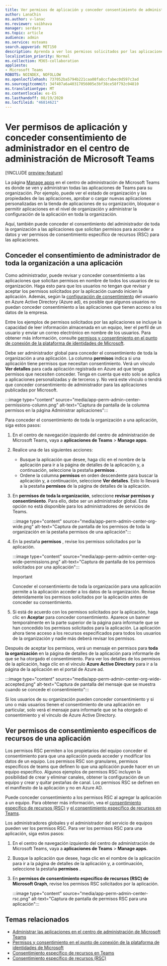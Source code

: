 ```yaml
---
title: Ver permisos de aplicación y conceder consentimiento de administrador en el centro de administración de Microsoft Teams
author: LanaChin
ms.author: v-lanac
ms.reviewer: vaibhava
manager: serdars
ms.topic: article
audience: admin
ms.service: msteams
search.appverid: MET150
description: Aprenda a ver los permisos solicitados por las aplicaciones y a conceder consentimiento de administrador a las aplicaciones en la página Administrar aplicaciones del centro de administración de Microsoft Teams.
localization_priority: Normal
ms.collection: M365-collaboration
appliesto:
- Microsoft Teams
ROBOTS: NOINDEX, NOFOLLOW
ms.openlocfilehash: 737052ba5794b221caa08fa8ccfabec0d597c3ad
ms.sourcegitcommit: 34f407a6a40317056005e3bf38ce58f792c04810
ms.translationtype: MT
ms.contentlocale: es-ES
ms.lasthandoff: 08/19/2020
ms.locfileid: "46814621"
---
```

# <a name="view-app-permissions-and-grant-admin-consent-in-the-microsoft-teams-admin-center"></a>Ver permisos de aplicación y conceder consentimiento de administrador en el centro de administración de Microsoft Teams

[!INCLUDE [preview-feature](includes/preview-feature.md)]

La página [Manage apps](manage-apps.md) en el centro de administración de Microsoft Teams es donde se ven y administran todas las aplicaciones de Teams para su organización. Por ejemplo, puede ver el estado de organización y las propiedades de las aplicaciones, aprobar o cargar nuevas aplicaciones personalizadas en la tienda de aplicaciones de su organización, bloquear o permitir aplicaciones en el nivel de organización y administrar la configuración de la aplicación en toda la organización.

Aquí, también puede conceder el consentimiento del administrador de toda la organización a las aplicaciones que solicitan permisos para acceder a datos y ver permisos de consentimiento específico de recursos (RSC) para las aplicaciones.

## <a name="grant-org-wide-admin-consent-to-an-app"></a>Conceder el consentimiento de administrador de toda la organización a una aplicación

Como administrador, puede revisar y conceder consentimiento a las aplicaciones que solicitan permisos en nombre de todos los usuarios de su organización. Haga esto para que los usuarios no tengan que revisar y aceptar los permisos solicitados por la aplicación cuando inicien la aplicación. Además, según la [configuración de consentimiento](https://docs.microsoft.com/azure/active-directory/manage-apps/configure-user-consent) del usuario en Azure Active Directory (Azure ad), es posible que algunos usuarios no puedan conceder consentimiento a las aplicaciones que tienen acceso a los datos de la empresa.

Entre los ejemplos de permisos solicitados por las aplicaciones se incluye la capacidad de leer información almacenada en un equipo, leer el perfil de un usuario y enviar un correo electrónico en nombre de los usuarios. Para obtener más información, consulte [permisos y consentimiento en el punto de conexión de la plataforma de identidades de Microsoft](https://docs.microsoft.com/azure/active-directory/develop/v2-permissions-and-consent). 

Debe ser administrador global para conceder el consentimiento de toda la organización a una aplicación. La columna **permisos** indica si una aplicación tiene permisos que necesitan consentimiento. Verá un vínculo **Ver detalles** para cada aplicación registrada en Azure ad que tenga permisos que necesiten conceder. Tenga en cuenta que esto solo se aplica a aplicaciones personalizadas y de terceros y. No verá este vínculo o tendrá que conceder consentimiento de administrador para las aplicaciones publicadas por Microsoft.

:::image type="content" source="media/app-perm-admin-center-permissions-column.png" alt-text="Captura de pantalla de la columna permisos en la página Administrar aplicaciones":::

Para conceder el consentimiento de toda la organización a una aplicación, siga estos pasos:

1. En el centro de navegación izquierdo del centro de administración de Microsoft Teams, vaya a **aplicaciones de Teams**  >  **Manage apps**.
2. Realice una de las siguientes acciones:
    - Busque la aplicación que desee, haga clic en el nombre de la aplicación para ir a la página de detalles de la aplicación y, a continuación, seleccione la pestaña **permisos** .
    - Ordene la columna **permisos** en orden descendente para buscar la aplicación y, a continuación, seleccione **Ver detalles**. Esto lo llevará a la pestaña **permisos** de la página de detalles de la aplicación.

3. En **permisos de toda la organización**, seleccione **revisar permisos y consentimiento**. Para ello, debe ser un administrador global. Esta opción no está disponible para los administradores de servicios de Teams.

    :::image type="content" source="media/app-perm-admin-center-org-wide.png" alt-text="Captura de pantalla de los permisos de toda la organización en la pestaña permisos de una aplicación":::

4. En la pestaña **permisos** , revise los permisos solicitados por la aplicación.

    :::image type="content" source="media/app-perm-admin-center-org-wide-permissions.png" alt-text="Captura de pantalla de los permisos solicitados por una aplicación":::

    > [!IMPORTANT]
    > Conceder el consentimiento de toda la organización para una aplicación permite a la aplicación acceder a los datos de la organización. Revise detenidamente los permisos solicitados por la aplicación antes de conceder su consentimiento.
5. Si está de acuerdo con los permisos solicitados por la aplicación, haga clic en **Aceptar** para conceder consentimiento. Aparece un banner temporalmente en la parte superior de la página para informarle que se han concedido los permisos solicitados para la aplicación. La aplicación ahora tiene acceso a los recursos especificados para todos los usuarios de la organización y nadie más deberá revisar los permisos.

Después de aceptar los permisos, verá un mensaje en permisos para **toda la organización** en la página de detalles de la aplicación para informarle de que se ha otorgado el consentimiento. Para ver los detalles de los permisos de la aplicación, haga clic en el vínculo **Azure Active Directory** para ir a la página de la aplicación en el portal de Azure ad.

:::image type="content" source="media/app-perm-admin-center-org-wide-accepted.png" alt-text="Captura de pantalla del mensaje que se muestra cuando se concede el consentimiento":::

Si los usuarios de su organización pueden conceder consentimiento y si uno o más usuarios tienen el consentimiento de una aplicación en particular, solo verá el mensaje para informarle que se ha otorgado el consentimiento y el vínculo de Azure Active Directory. 

## <a name="view-resource-specific-consent-permissions-of-an-app"></a>Ver permisos de consentimiento específicos de recursos de una aplicación

Los permisos RSC permiten a los propietarios del equipo conceder el consentimiento para que una aplicación pueda acceder y modificar los datos de un equipo. Los permisos RSC son granulares, permisos específicos de teams que definen lo que una aplicación puede hacer en un equipo específico. Algunos ejemplos de permisos RSC incluyen la posibilidad de crear y eliminar canales, obtener la configuración de un equipo y crear y quitar pestañas de canal. Los permisos RSC se definen en el manifiesto de la aplicación y no en Azure AD.

Puede conceder consentimiento a los permisos RSC al agregar la aplicación a un equipo. Para obtener más información, vea el [consentimiento específico de recursos (RSC)](https://docs.microsoft.com/microsoftteams/platform/graph-api/rsc/resource-specific-consent) y [el consentimiento específico de recursos en Teams](resource-specific-consent.md).

Los administradores globales y el administrador del servicio de equipos pueden ver los permisos RSC. Para ver los permisos RSC para una aplicación, siga estos pasos:

1. En el centro de navegación izquierdo del centro de administración de Microsoft Teams, vaya a **aplicaciones de Teams**  >  **Manage apps**.
2. Busque la aplicación que desee, haga clic en el nombre de la aplicación para ir a la página de detalles de la aplicación y, a continuación, seleccione la pestaña **permisos** .
3. En **permisos de consentimiento específico de recursos (RSC) de Microsoft Graph**, revise los permisos RSC solicitados por la aplicación.

    :::image type="content" source="media/app-perm-admin-center-rsc.png" alt-text="Captura de pantalla de permisos RSC para una aplicación":::

## <a name="related-topics"></a>Temas relacionados

- [Administrar las aplicaciones en el centro de administración de Microsoft Teams](manage-apps.md)
- [Permisos y consentimiento en el punto de conexión de la plataforma de identidades de Microsoft](https://docs.microsoft.com/azure/active-directory/develop/v2-permissions-and-consent)
- [Consentimiento específico de recursos en Teams](resource-specific-consent.md)
- [Consentimiento específico de recursos (RSC)](https://docs.microsoft.com/microsoftteams/platform/graph-api/rsc/resource-specific-consent)


